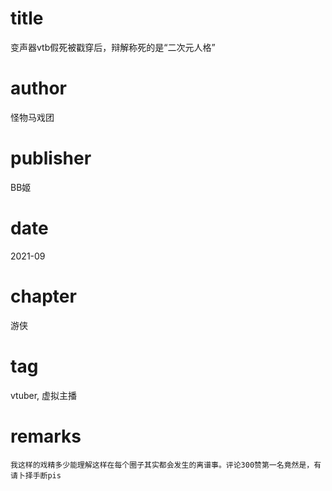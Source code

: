 # title
变声器vtb假死被戳穿后，辩解称死的是“二次元人格”

# author
怪物马戏团

# publisher
BB姬

# date
2021-09

# chapter
游侠

# tag
vtuber, 虚拟主播

# remarks
`我这样的戏精多少能理解这样在每个圈子其实都会发生的离谱事。评论300赞第一名竟然是，有请卜择手断pis`

